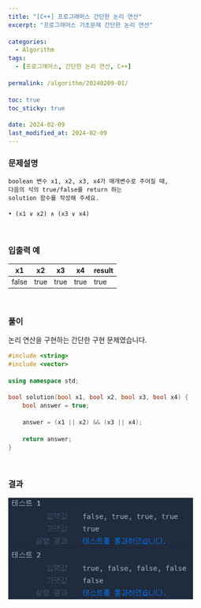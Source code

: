 ```yaml
---
title: "[C++] 프로그래머스 간단한 논리 연산"
excerpt: "프로그래머스 기초문제 간단한 논리 연산"

categories:
  - Algorithm
tags:
  - [프로그래머스, 간단한 논리 연산, C++]

permalink: /algorithm/20240209-01/

toc: true
toc_sticky: true

date: 2024-02-09
last_modified_at: 2024-02-09
---
```


### 문제설명

    boolean 변수 x1, x2, x3, x4가 매개변수로 주어질 때,
    다음의 식의 true/false를 return 하는
    solution 함수를 작성해 주세요.

    • (x1 ∨ x2) ∧ (x3 ∨ x4)

<br/>

### 입출력 예

|x1|x2|x3|x4|result|
|---|---|---|---|---|
|false|true|true|true|true|

<br/>

### 풀이

논리 연산을 구현하는 간단한 구현 문제였습니다.

```cpp
#include <string>
#include <vector>

using namespace std;

bool solution(bool x1, bool x2, bool x3, bool x4) {
    bool answer = true;
    
    answer = (x1 || x2) && (x3 || x4);
    
    return answer;
}
```

<br/>

### 결과
![코드 실행결과](/assets/images/posts_img/20240209-01/001.png "코드 실행결과")

<script async src="https://pagead2.googlesyndication.com/pagead/js/adsbygoogle.js?client=ca-pub-9590884639502637"
     crossorigin="anonymous"></script>
<!-- devlogbase_01 -->
<ins class="adsbygoogle"
     style="display:block"
     data-ad-client="ca-pub-9590884639502637"
     data-ad-slot="4742297382"
     data-ad-format="auto"
     data-full-width-responsive="true"></ins>
<script>
     (adsbygoogle = window.adsbygoogle || []).push({});
</script>
